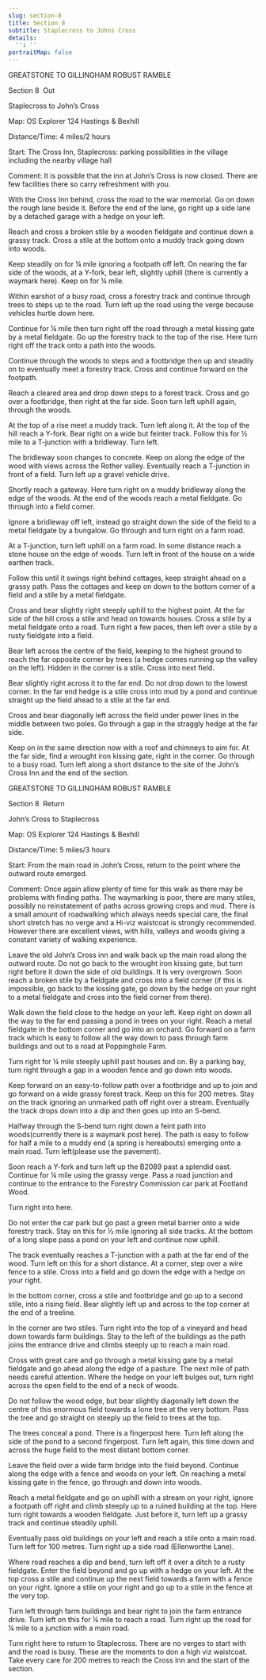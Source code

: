 ```yaml
---
slug: section-8
title: Section 8
subtitle: Staplecross to Johns Cross
details:
  '': ''
portraitMap: false
---
```

GREATSTONE TO GILLINGHAM ROBUST RAMBLE

Section 8  Out

Staplecross to John’s Cross

Map: OS Explorer 124 Hastings & Bexhill

Distance/Time: 4 miles/2 hours

Start: The Cross Inn, Staplecross: parking possibilities in the village including the nearby village hall

Comment: It is possible that the inn at John’s Cross is now closed. There are few facilities there so carry refreshment with you.

With the Cross Inn behind, cross the road to the war memorial. Go on down the rough lane beside it. Before the end of the lane, go right up a side lane by a detached garage with a hedge on your left.

Reach and cross a broken stile by a wooden fieldgate and continue down a grassy track. Cross a stile at the bottom onto a muddy track going down into woods.

Keep steadily on for ¼ mile ignoring a footpath off left. On nearing the far side of the woods, at a Y-fork, bear left, slightly uphill (there is currently a waymark here). Keep on for ¼ mile.

Within earshot of a busy road, cross a forestry track and continue through trees to steps up to the road. Turn left up the road using the verge because vehicles hurtle down here.

Continue for ¼ mile then turn right off the road through a metal kissing gate by a metal fieldgate. Go up the forestry track to the top of the rise. Here turn right off the track onto a path into the woods.

Continue through the woods to steps and a footbridge then up and steadily on to eventually meet a forestry track. Cross and continue forward on the footpath.

Reach a cleared area and drop down steps to a forest track. Cross and go over a footbridge, then right at the far side. Soon turn left uphill again, through the woods.

At the top of a rise meet a muddy track. Turn left along it. At the top of the hill reach a Y-fork. Bear right on a wide but feinter track. Follow this for ½ mile to a T-junction with a bridleway. Turn left.

The bridleway soon changes to concrete. Keep on along the edge of the wood with views across the Rother valley. Eventually reach a T-junction in front of a field. Turn left up a gravel vehicle drive.

Shortly reach a gateway. Here turn right on a muddy bridleway along the edge of the woods. At the end of the woods reach a metal fieldgate. Go through into a field corner.

Ignore a bridleway off left, instead go straight down the side of the field to a metal fieldgate by a bungalow. Go through and turn right on a farm road.

At a T-junction, turn left uphill on a farm road. In some distance reach a stone house on the edge of woods. Turn left in front of the house on a wide earthen track.

Follow this until it swings right behind cottages, keep straight ahead on a grassy path. Pass the cottages and keep on down to the bottom corner of a field and a stile by a metal fieldgate.

Cross and bear slightly right steeply uphill to the highest point. At the far side of the hill cross a stile and head on towards houses. Cross a stile by a metal fieldgate onto a road. Turn right a few paces, then left over a stile by a rusty fieldgate into a field.

Bear left across the centre of the field, keeping to the highest ground to reach the far opposite corner by trees (a hedge comes running up the valley on the left). Hidden in the corner is a stile. Cross into next field.

Bear slightly right across it to the far end. Do not drop down to the lowest corner. In the far end hedge is a stile cross into mud by a pond and continue straight up the field ahead to a stile at the far end.

Cross and bear diagonally left across the field under power lines in the middle between two poles. Go through a gap in the straggly hedge at the far side.

Keep on in the same direction now with a roof and chimneys to aim for. At the far side, find a wrought iron kissing gate, right in the corner. Go through to a busy road. Turn left along a short distance to the site of the John’s Cross Inn and the end of the section.

GREATSTONE TO GILLINGHAM ROBUST RAMBLE

Section 8  Return

John’s Cross to Staplecross

Map: OS Explorer 124 Hastings & Bexhill

Distance/Time: 5 miles/3 hours

Start: From the main road in John’s Cross, return to the point where the outward route emerged.

Comment: Once again allow plenty of time for this walk as there may be problems with finding paths. The waymarking is poor, there are many stiles, possibly no reinstatement of paths across growing crops and mud. There is a small amount of roadwalking which always needs special care, the final short stretch has no verge and a Hi-viz waistcoat is strongly recommended. However there are excellent views, with hills, valleys and woods giving a constant variety of walking experience.

Leave the old John’s Cross inn and walk back up the main road along the outward route. Do not go back to the wrought iron kissing gate, but turn right before it down the side of old buildings. It is very overgrown. Soon reach a broken stile by a fieldgate and cross into a field corner (if this is impossible, go back to the kissing gate, go down by the hedge on your right to a metal fieldgate and cross into the field corner from there).

Walk down the field close to the hedge on your left. Keep right on down all the way to the far end passing a pond in trees on your right. Reach a metal fieldgate in the bottom corner and go into an orchard. Go forward on a farm track which is easy to follow all the way down to pass through farm buildings and out to a road at Poppinghole Farm.

Turn right for ¼ mile steeply uphill past houses and on. By a parking bay, turn right through a gap in a wooden fence and go down into woods.

Keep forward on an easy-to-follow path over a footbridge and up to join and go forward on a wide grassy forest track. Keep on this for 200 metres. Stay on the track ignoring an unmarked path off right over a stream. Eventually the track drops down into a dip and then goes up into an S-bend.

Halfway through the S-bend turn right down a feint path into woods(currently there is a waymark post here). The path is easy to follow for half a mile to a muddy end (a spring is hereabouts) emerging onto a main road. Turn left(please use the pavement).

Soon reach a Y-fork and turn left up the B2089 past a splendid oast. Continue for ¼ mile using the grassy verge. Pass a road junction and continue to the entrance to the Forestry Commission car park at Footland Wood.

Turn right into here.

Do not enter the car park but go past a green metal barrier onto a wide forestry track. Stay on this for ½ mile ignoring all side tracks. At the bottom of a long slope pass a pond on your left and continue now uphill.

The track eventually reaches a T-junction with a path at the far end of the wood. Turn left on this for a short distance. At a corner, step over a wire fence to a stile. Cross into a field and go down the edge with a hedge on your right.

In the bottom corner, cross a stile and footbridge and go up to a second stile, into a rising field. Bear slightly left up and across to the top corner at the end of a treeline.

In the corner are two stiles. Turn right into the top of a vineyard and head down towards farm buildings. Stay to the left of the buildings as the path joins the entrance drive and climbs steeply up to reach a main road.

Cross with great care and go through a metal kissing gate by a metal fieldgate and go ahead along the edge of a pasture. The next mile of path needs careful attention. Where the hedge on your left bulges out, turn right across the open field to the end of a neck of woods.

Do not follow the wood edge, but bear slightly diagonally left down the centre of this enormous field towards a lone tree at the very bottom. Pass the tree and go straight on steeply up the field to trees at the top.

The trees conceal a pond. There is a fingerpost here. Turn left along the side of the pond to a second fingerpost. Turn left again, this time down and across the huge field to the most distant bottom corner.

Leave the field over a wide farm bridge into the field beyond. Continue along the edge with a fence and woods on your left. On reaching a metal kissing gate in the fence, go through and down into woods.

Reach a metal fieldgate and go on uphill with a stream on your right, ignore a footpath off right and climb steeply up to a ruined building at the top. Here turn right towards a wooden fieldgate. Just before it, turn left up a grassy track and continue steadily uphill.

Eventually pass old buildings on your left and reach a stile onto a main road. Turn left for 100 metres. Turn right up a side road (Ellenworthe Lane).

Where road reaches a dip and bend, turn left off it over a ditch to a rusty fieldgate. Enter the field beyond and go up with a hedge on your left. At the top cross a stile and continue up the next field towards a farm with a fence on your right. Ignore a stile on your right and go up to a stile in the fence at the very top.

Turn left through farm buildings and bear right to join the farm entrance drive. Turn left on this for ¼ mile to reach a road. Turn right up the road for ¼ mile to a junction with a main road.

Turn right here to return to Staplecross. There are no verges to start with and the road is busy. These are the moments to don a high viz waistcoat. Take every care for 200 metres to reach the Cross Inn and the start of the section.
